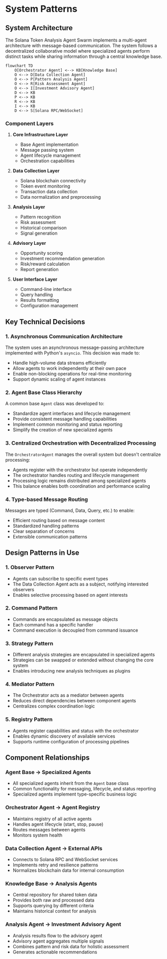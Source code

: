 # System Patterns

## System Architecture

The Solana Token Analysis Agent Swarm implements a multi-agent architecture with message-based communication. The system follows a decentralized collaborative model where specialized agents perform distinct tasks while sharing information through a central knowledge base.

```mermaid
flowchart TD
    O[Orchestrator Agent] <--> KB[Knowledge Base]
    O <--> D[Data Collection Agent]
    O <--> P[Pattern Analysis Agent]
    O <--> R[Risk Assessment Agent]
    O <--> I[Investment Advisory Agent]
    D <--> KB
    P <--> KB
    R <--> KB
    I <--> KB
    D <--> S[Solana RPC/WebSocket]
```

### Component Layers

1. **Core Infrastructure Layer**
   - Base Agent implementation
   - Message passing system
   - Agent lifecycle management
   - Orchestration capabilities

2. **Data Collection Layer**
   - Solana blockchain connectivity
   - Token event monitoring
   - Transaction data collection
   - Data normalization and preprocessing

3. **Analysis Layer**
   - Pattern recognition
   - Risk assessment
   - Historical comparison
   - Signal generation

4. **Advisory Layer**
   - Opportunity scoring
   - Investment recommendation generation
   - Risk/reward calculation
   - Report generation

5. **User Interface Layer**
   - Command-line interface
   - Query handling
   - Results formatting
   - Configuration management

## Key Technical Decisions

### 1. Asynchronous Communication Architecture

The system uses an asynchronous message-passing architecture implemented with Python's `asyncio`. This decision was made to:
- Handle high-volume data streams efficiently
- Allow agents to work independently at their own pace
- Enable non-blocking operations for real-time monitoring
- Support dynamic scaling of agent instances

### 2. Agent Base Class Hierarchy

A common base `Agent` class was developed to:
- Standardize agent interfaces and lifecycle management
- Provide consistent message handling capabilities
- Implement common monitoring and status reporting
- Simplify the creation of new specialized agents

### 3. Centralized Orchestration with Decentralized Processing

The `OrchestratorAgent` manages the overall system but doesn't centralize processing:
- Agents register with the orchestrator but operate independently
- The orchestrator handles routing and lifecycle management
- Processing logic remains distributed among specialized agents
- This balance enables both coordination and performance scaling

### 4. Type-based Message Routing

Messages are typed (Command, Data, Query, etc.) to enable:
- Efficient routing based on message content
- Standardized handling patterns
- Clear separation of concerns
- Extensible communication patterns

## Design Patterns in Use

### 1. Observer Pattern
- Agents can subscribe to specific event types
- The Data Collection Agent acts as a subject, notifying interested observers
- Enables selective processing based on agent interests

### 2. Command Pattern
- Commands are encapsulated as message objects
- Each command has a specific handler
- Command execution is decoupled from command issuance

### 3. Strategy Pattern
- Different analysis strategies are encapsulated in specialized agents
- Strategies can be swapped or extended without changing the core system
- Enables introducing new analysis techniques as plugins

### 4. Mediator Pattern
- The Orchestrator acts as a mediator between agents
- Reduces direct dependencies between component agents
- Centralizes complex coordination logic

### 5. Registry Pattern
- Agents register capabilities and status with the orchestrator
- Enables dynamic discovery of available services
- Supports runtime configuration of processing pipelines

## Component Relationships

### Agent Base → Specialized Agents
- All specialized agents inherit from the `Agent` base class
- Common functionality for messaging, lifecycle, and status reporting
- Specialized agents implement type-specific business logic

### Orchestrator Agent → Agent Registry
- Maintains registry of all active agents
- Handles agent lifecycle (start, stop, pause)
- Routes messages between agents
- Monitors system health

### Data Collection Agent → External APIs
- Connects to Solana RPC and WebSocket services
- Implements retry and resilience patterns
- Normalizes blockchain data for internal consumption

### Knowledge Base → Analysis Agents
- Central repository for shared token data
- Provides both raw and processed data
- Supports querying by different criteria
- Maintains historical context for analysis

### Analysis Agent → Investment Advisory Agent
- Analysis results flow to the advisory agent
- Advisory agent aggregates multiple signals
- Combines pattern and risk data for holistic assessment
- Generates actionable recommendations
